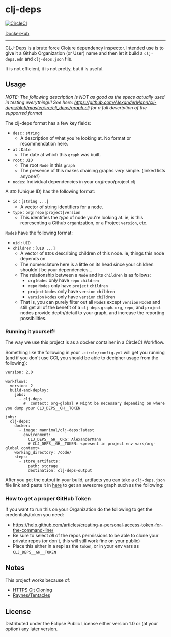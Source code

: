# clj-deps

[![CircleCI](https://circleci.com/gh/AlexanderMann/clj-deps.svg?style=svg)](https://circleci.com/gh/AlexanderMann/clj-deps)

[DockerHub](https://hub.docker.com/r/mannimal/clj-deps/)

---

CLJ-Deps is a brute force Clojure dependency inspector. Intended use is to give it a Github Organization (or User) name and then let it build a `clj-deps.edn` and `clj-deps.json` file.

It is not efficient, it is not pretty, but it is useful.

## Usage

_NOTE: The following description is NOT as good as the specs actually used in testing everything!!! See here: https://github.com/AlexanderMann/clj-deps/blob/master/src/clj_deps/graph.clj for a full description of the supported format_

The clj-deps format has a few key fields:
- `desc` : `string`
  - A description of what you're looking at. No format or recommendation here.
- `at` : `Date`
  - The date at which this `graph` was built.
- `root` : `UID`
  - The root `Node` in this `graph`
  - The presence of this makes chaining graphs _very_ simple. (linked lists anyone?)
- `nodes`: Individual dependencies in your org/repo/project.clj

A `UID` (Unique ID) has the following format:
- `id` : `[string ...]`
  - A vector of string identifiers for a node.
- `type` : `org|repo|project|version`
  - This identifies the _type_ of node you're looking at. ie, is this representing a Github `org`anization, or a Project `version`, etc.

`Node`s have the following format:
- `uid` : `UID`
- `children` : `[UID ...]`
  - A vector of `UID`s describing children of this node. ie, things this node depends on
  - The nomenclature here is a little on its head since your children shouldn't be your dependencies...
  - The relationship between a `Node` and its `children` is as follows:
    - `org` `Nodes` only have `repo` `children`
    - `repo` `Nodes` only have `project` `children`
    - `project` `Nodes` only have `version` `children`
    - `version` `Nodes` only have `version` `children`
  - That is, you can purely filter out all `Node`s except `version` `Node`s and still get all of the benefit of a `clj-deps` `graph`. `org`, `repo`, and `project` nodes provide depth/detail to your graph, and increase the reporting possibilities.

### Running it yourself!

The way we use this project is as a docker container in a CircleCI Workflow.

Something like the following in your `.circle/config.yml` will get you running (and if you don't use CCI, you should be able to decipher usage from the following):

```
version: 2.0

workflows:
  version: 2
  build-and-deploy:
    jobs:
      - clj-deps
        #  context: org-global # Might be necessary depending on where you dump your CLJ_DEPS__GH__TOKEN

jobs:
  clj-deps:
    docker:
      - image: mannimal/clj-deps:latest
        environment:
          CLJ_DEPS__GH__ORG: AlexanderMann
          # CLJ_DEPS__GH__TOKEN: <present in project env vars/org-global context>
    working_directory: /code/
    steps:
      - store_artifacts:
          path: storage
          destination: clj-deps-output
```

After you get the output in your build, artifacts you can take a `clj-deps.json` file link and paste it in [here](https://annguy3n.github.io/cinnamon/) to get an awesome graph such as the following:
   


### How to get a proper GitHub Token

If you want to run this on your Organization do the following to get the credentials/token you need:

- https://help.github.com/articles/creating-a-personal-access-token-for-the-command-line/
- Be sure to select _all_ of the repos permissions to be able to clone your private repos (or don't, this will still work fine on your public)
- Place this either in a repl as the `token`, or in your env vars as `CLJ_DEPS__GH__TOKEN`

## Notes

This project works because of:
- [HTTPS Git Cloning](https://github.com/blog/1270-easier-builds-and-deployments-using-git-over-https-and-oauth)
- [Raynes/Tentacles](https://github.com/Raynes/tentacles#code)

## License

Distributed under the Eclipse Public License either version 1.0 or (at
your option) any later version.
